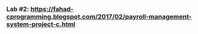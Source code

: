 ### Lab #2: https://fahad-cprogramming.blogspot.com/2017/02/payroll-management-system-project-c.html
